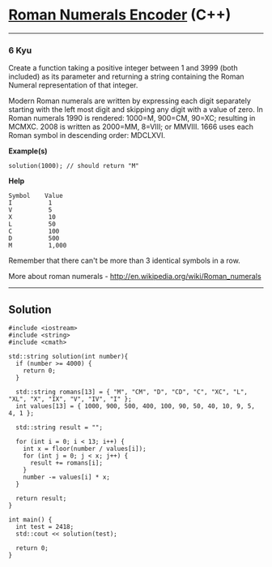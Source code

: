 # [Roman Numerals Encoder](https://www.codewars.com/kata/51b62bf6a9c58071c600001b ) (C++)

---

### 6 Kyu

Create a function taking a positive integer between 1 and 3999 (both included) as its parameter and returning a string containing the Roman Numeral representation of that integer.

Modern Roman numerals are written by expressing each digit separately starting with the left most digit and skipping any digit with a value of zero. In Roman numerals 1990 is rendered: 1000=M, 900=CM, 90=XC; resulting in MCMXC. 2008 is written as 2000=MM, 8=VIII; or MMVIII. 1666 uses each Roman symbol in descending order: MDCLXVI.

**Example(s)**

```
solution(1000); // should return "M"
```

**Help**

```
Symbol    Value
I          1
V          5
X          10
L          50
C          100
D          500
M          1,000
```

Remember that there can't be more than 3 identical symbols in a row.

More about roman numerals - http://en.wikipedia.org/wiki/Roman_numerals

---

## Solution

```
#include <iostream>
#include <string>
#include <cmath>

std::string solution(int number){
  if (number >= 4000) {
    return 0;
  }
  
  std::string romans[13] = { "M", "CM", "D", "CD", "C", "XC", "L", "XL", "X", "IX", "V", "IV", "I" };
  int values[13] = { 1000, 900, 500, 400, 100, 90, 50, 40, 10, 9, 5, 4, 1 };
  
  std::string result = "";
  
  for (int i = 0; i < 13; i++) {
    int x = floor(number / values[i]);
    for (int j = 0; j < x; j++) {
      result += romans[i];
    }
    number -= values[i] * x;
  }
  
  return result;
}

int main() {
  int test = 2418;
  std::cout << solution(test);

  return 0;
}
```